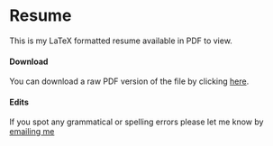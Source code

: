 # Resume
This is my LaTeX formatted resume available in PDF to view.

#### Download
You can download a raw PDF version of the file by clicking [here](../../raw/master/compiled/resume.pdf). 

#### Edits
If you spot any grammatical or spelling errors please let me know by [emailing me](mailto:me@lukesheard.com)

